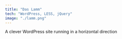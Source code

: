 ```yaml
---
title: "Das Lamm"
tech: "WordPress, LESS, jQuery"
image: "./lamm.png"
---
```

A clever WordPress site running in a horizontal direction
